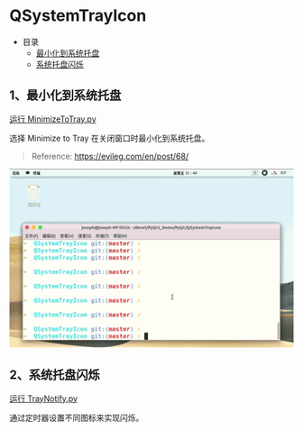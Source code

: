 # QSystemTrayIcon

- 目录
  - [最小化到系统托盘](#1最小化到系统托盘)
  - [系统托盘闪烁](#2系统托盘闪烁)

## 1、最小化到系统托盘

[运行 MinimizeToTray.py](MinimizeToTray.py)

选择 Minimize to Tray 在关闭窗口时最小化到系统托盘。

> Reference: https://evileg.com/en/post/68/

![MinimizeToTray](ScreenShot/MinimizeToTray.gif)

## 2、系统托盘闪烁

[运行 TrayNotify.py](TrayNotify.py)

通过定时器设置不同图标来实现闪烁。